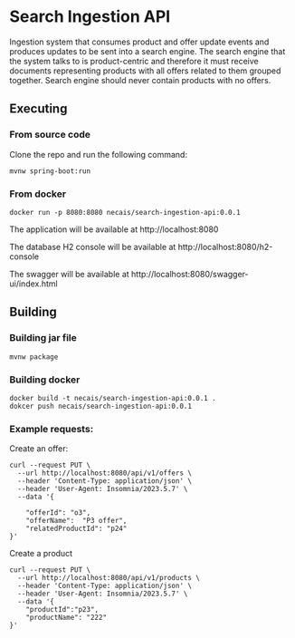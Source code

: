 # Search Ingestion API

Ingestion system that consumes product and offer
update events and produces updates to be sent into a search engine.
The search engine that the system talks to is product-centric and therefore it
must receive documents representing products with all offers related to them
grouped together. Search engine should never contain products with no offers.


## Executing

### From source code
Clone the repo and run the following command:
```
mvnw spring-boot:run
```

### From docker 
```
docker run -p 8080:8080 necais/search-ingestion-api:0.0.1 
```


The application will be available at http://localhost:8080

The database H2 console will be available at http://localhost:8080/h2-console

The swagger will be available at http://localhost:8080/swagger-ui/index.html


## Building

### Building jar file
```
mvnw package
```

### Building docker
```
docker build -t necais/search-ingestion-api:0.0.1 .
dokcer push necais/search-ingestion-api:0.0.1
```

### Example requests:

Create an offer:

```
curl --request PUT \
  --url http://localhost:8080/api/v1/offers \
  --header 'Content-Type: application/json' \
  --header 'User-Agent: Insomnia/2023.5.7' \
  --data '{
	
	"offerId": "o3",
	"offerName":  "P3 offer",
	"relatedProductId": "p24"
}'
```

Create a product
```
curl --request PUT \
  --url http://localhost:8080/api/v1/products \
  --header 'Content-Type: application/json' \
  --header 'User-Agent: Insomnia/2023.5.7' \
  --data '{
	"productId":"p23",
	"productName": "222"
}'
```